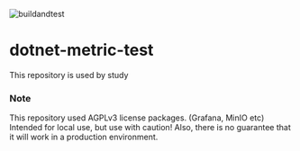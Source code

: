 ![buildandtest](https://github.com/konnta0/dotnet-metric-test/actions/workflows/test.yml/badge.svg)

# dotnet-metric-test
This repository is used by study


### Note
This repository used AGPLv3 license packages. (Grafana, MinIO etc)
Intended for local use, but use with caution!
Also, there is no guarantee that it will work in a production environment.